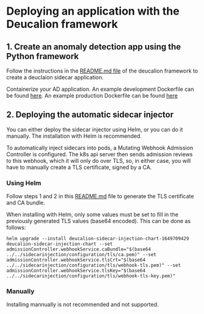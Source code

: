 # Deploying an application with the Deucalion framework 

## 1. Create an anomaly detection app using the Python framework 
Follow the instructions in the [README.md file](../framework/deucalion/README.md) of the deucalion framework to create a deuclaion sidecar application. 

Containerize your AD application. 
An example development Dockerfile can be found [here](../framework/deucalion/Dockerfile). 
An example production Dockerfile can be found [here](../framework/deucalion/example_app/Dockerfile)

## 2. Deploying the automatic sidecar injector

You can either deploy the sidecar injector using Helm, or you can do it manually. The installation with Helm is recommended. 

To automatically inject sidecars into pods, a Mutating Webhook Admission Controller is configured. The k8s api server then sends admission reviews to this webhook, which it will only do over TLS, so, in either case, you will have to manually create a TLS certificate, signed by a CA. 

### Using Helm

Follow steps 1 and 2 in this [README.md](../sidecarinjection/configuration/tls/README.md) file to generate the TLS certificate and CA bundle. 

When installing with Helm, only some values must be set to fill in the previously generated TLS values (base64 encoded). This can be done as follows: 
```
helm upgrade --install deucalion-sidecar-injection-chart-1649709429 deucalion-sidecar-injection-chart --set admissionController.webhookService.caBundle="$(base64 ../../sidecarinjection/configuration/tls/ca.pem)" --set admissionController.webhookService.tlsCrt="$(base64 ../../sidecarinjection/configuration/tls/webhook-tls.pem)" --set admissionController.webhookService.tlsKey="$(base64 ../../sidecarinjection/configuration/tls/webhook-tls-key.pem)"
```

### Manually
Installing mannually is not recommended and not supported. 

<!-- When deploying manually, the secrets have to be manually injected in the secrets file. Therefore, follow all steps in this [README.md](../sidecarinjection/configuration/tls/README.md) file to generate the TLS certificate and CA bundle and Kubernetes Secret. 


#### deploy the sidecar injector
Apply the sidecarinjection/mutatingAdmissionWebhook/deucalion-sidecar-injector-deployment.yml configuration file to k8s. 

#### add the MutatingWbhookconfiguration to k8s
Apply the webhook.yaml (containing the data generated by the previous step) file to k8s. 


## 3. Deploy your application on k8s
Label new deployments with "deucalion-sidecar-enabled: "true"", like the example deployment found in implementations/deploy/example-deployment/nodeexporter-deployment.yml. 

Add the container image name to the deployment configuration of your application. (work in progress) -->
